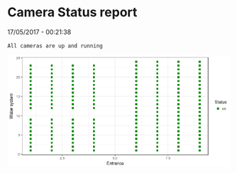 Camera Status report
================
17/05/2017 - 00:21:38

    All cameras are up and running

![](camreport_files/figure-markdown_github/unnamed-chunk-2-1.png)
